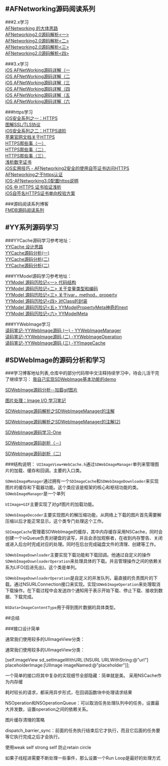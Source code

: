 #AFNetworking源码阅读系列
---

###2.x学习<br/>
[AFNetworking 的大体思路](http://nshipster.cn/afnetworking-2/)<br/>
[AFNetworking2.0源码解析<一>](http://blog.cnbang.net/tech/2320/)<br/>
[AFNetworking2.0源码解析<二>](http://blog.cnbang.net/tech/2371/)<br/>
[AFNetworking2.0源码解析<三>](http://blog.cnbang.net/tech/2416/)<br/>
[AFNetworking2.0源码解析<四>](http://blog.cnbang.net/tech/2456/)<br/>

###3.x学习<br/>
[iOS AFNetWorking源码详解（一](http://zeeyang.com/2016/02/21/AFNetWorking-one/)<br/>
[iOS AFNetWorking源码详解（二](http://zeeyang.com/2016/03/15/AFNetWorking-two/)<br/>
[iOS AFNetWorking源码详解（三](http://zeeyang.com/2016/05/22/AFNetWorking-three/)<br/>
[iOS AFNetWorking源码详解（四](http://zeeyang.com/2016/05/23/AFNetWorking-four/)<br/>
[iOS AFNetWorking源码详解（五](http://zeeyang.com/2016/05/25/AFNetWorking-five/)<br/>
[iOS AFNetWorking源码详解（六](http://zeeyang.com/2016/05/27/AFNetWorking-six/)<br/>

###https学习<br/>
[iOS安全系列之一：HTTPS](http://oncenote.com/2014/10/21/Security-1-HTTPS/)<br/>
[图解SSL/TLS协议](http://www.ruanyifeng.com/blog/2014/09/illustration-ssl.html)<br/>
[iOS安全系列之二：HTTPS进阶](http://oncenote.com/2015/09/16/Security-2-HTTPS2/)<br/>
[苹果官网文档关于HTTPS](https://developer.apple.com/library/content/documentation/NetworkingInternetWeb/Conceptual/NetworkingOverview/WorkingWithHTTPAndHTTPSRequests/WorkingWithHTTPAndHTTPSRequests.html)<br/>
[HTTPS那些事（一）](http://www.guokr.com/post/114121/)<br/>
[HTTPS那些事（二）](http://www.guokr.com/post/116169/)<br/>
[HTTPS那些事（三）](http://www.guokr.com/blog/148613/)<br/>
[浅析数字证书](http://www.cnblogs.com/hyddd/archive/2009/01/07/1371292.html)<br/>
[iOS实用技巧 - AFNetworking2安全的使用自签证书访问HTTPS](https://my.oschina.net/non6/blog/290175)<br/>
[AFNetworking之于https认证](http://www.jianshu.com/p/a84237b07611)<br/>
[IOS-AFNetworking3.0配置https说明](http://www.jianshu.com/p/f10bd7cc47fc)<br/>
[iOS 中 HTTPS 证书验证浅析](http://mp.weixin.qq.com/s?__biz=MzA3NTYzODYzMg==&mid=2653578489&idx=2&sn=2731c8de546f423b983aad1340f30af5&chksm=84b3b6feb3c43fe8309c70d3aa5a325451a60414ade02e533def9ccf2e017f91a6c08bbc7c3b&mpshare=1&scene=23&srcid=0112Y9LZ4FFh3McYUojtSV7F#rd)<br/>
[iOS自签名HTTPS证书单向校验方案](http://www.jianshu.com/p/1baead685de4)</br>

###源码阅读系列博客<br/>
[FMDB源码阅读系列](http://www.cnblogs.com/polobymulberry/category/789988.html)


#YY系列源码学习
---

###YYCache源码学习参考地址：</br>
[YYCache 设计思路](http://blog.ibireme.com/2015/10/26/yycache/)</br>
[YYCache源码分析(一)](http://www.jianshu.com/p/b8dcf6634fab)</br>
[YYCache源码分析(二)](http://www.jianshu.com/p/492c3c3a0485)</br>
[YYCache源码分析(二)](http://www.jianshu.com/p/67184beda1d5)</br>

###YYModel源码学习参考地址：</br>
[YYModel 源码历险记<一> 代码结构](http://www.jianshu.com/p/9d9119d3d1e3)</br>
[YYModel 源码历险记<二> 关于变量类型和编码](http://www.jianshu.com/p/4455f5434dcd)</br>
[YYModel 源码历险记<三> 关于ivar，method，property](http://www.jianshu.com/p/9cc00239c548)</br>
[YYModel 源码历险记<四> 对Class的封装](http://www.jianshu.com/p/c4e5941e6aef)</br>
[YYModel 源码历险记<五> YYModelPropertyMeta神奇的next](http://www.jianshu.com/p/9723761d02db)</br>
[YYModel 源码历险记<六> YYModelMeta](http://www.jianshu.com/p/59584e5560e6)</br>

###YYWebImage学习</br>
[读码笔记-YYWebImage源码 (一) - YYWebImageManager](http://huangshaohua.cn/2015/12/29/du-ma-bi-ji-yywebimageyuan-ma/)</br>
[读码笔记-YYWebImage源码 (二) -YYWebImageOperation](http://huangshaohua.cn/2016/01/02/du-ma-bi-ji-yywebimageyuan-ma-er-yywebimageoperation/)</br>
[读码笔记-YYWebImage源码 (三) -YYImageCache](http://huangshaohua.cn/2016/01/05/du-ma-bi-ji-yywebimageyuan-ma-san-yywebimagecache/)</br>


#SDWebImage的源码分析和学习
---

###学习博客地址列表,仓库中的部分代码带中文注释持续学习中，待会儿活干完了继续学习：
[我自己实现SDWebImage基本功能的demo](https://github.com/huang303513/GCD-OperationQueue-Exploration/tree/master/HCDWebImage)

[SDWebImage源码分析--加载gif图片](http://www.bubuko.com/infodetail-633704.html)

[图片处理：Image I/O 学习笔记](http://www.jianshu.com/p/4dcd6e4bdbf0)

[SDWebImage源码解析之SDWebImageManager的注解](http://www.jianshu.com/p/6ae6f99b6c4c)


[SDWebImage源码解析之SDWebImageManager的注解(2)](http://www.jianshu.com/p/0f9a7296f4c0)

[SDWebImage源码学习-One](http://www.jianshu.com/p/b18de01e0cc8)

[SDWebImage源码剖析（－)](http://www.jianshu.com/p/c07df06c60be)

[SDWebImage源码剖析（二)](http://www.jianshu.com/p/d401ec7626eb)

###结构说明：
`UIImageView+WebCache.h`通过`SDWebImageManager`单列来管理图片的加载、缓存和回调。主要的入口类。

`SDWebImageManager`通过拥有一个`SDImageCache`和`SDWebImageDownloader`来实现图片的缓存和下载器功能。这个类应该是框架的核心和枢纽功能的类。`SDWebImageManager`是一个单列

`UIImage+GIF`主要实现了对gif图片的加载功能。

`SDWebImageDecoder`主要实现图片的解压缩功能，从网络上下载的图片首先需要解压缩以后才能正常显示。这个类专门处理这个工作。

`SDImageCache`管理着SDWebImage的缓存，其中内存缓存采用NSCache，同时会创建一个ioQueue负责对硬盘的读写，并且会添加观察者，在收到内存警告、关闭或进入后台时完成对应的处理。同时在后台完成磁盘文件的清理、创建等工作。

`SDWebImageDownloader`主要实现下载功能和下载回调。他通过自定义的操作`SDWebImageDownloaderOperation`来处理具体的下载。并且管理操作之间的依赖关系为LIFO(后进先出)。这个类是单列。

`SDWebImageDownloaderOperation`是自定义的并发队列，最直接的负责图片的下载。通过NSURLConnection接口来实现。实现`SDWebImageOperation`来处理取消下载操作。在下载过程中会发送四个通知用于表示开始下载、停止下载、接收到数据、下载完成。

`NSData+ImageContentType`用于得到图片数据的具体类型。

##总结

###接口设计简单

通常我们使用较多的UIImageView分类：


通常我们使用较多的UIImageView分类：

[self.imageView sd_setImageWithURL:[NSURL URLWithString:@"url"]
placeholderImage:[UIImage imageNamed:@"placeholder"]];

一个简单的接口将其中复杂的实现细节全部隐藏：简单就是美。
采用NSCache作为内存缓

耗时较长的请求，都采用异步形式，在回调函数块中处理请求结果

NSOperation和NSOperationQueue：可以取消任务处理队列中的任务，设置最大并发数，设置operation之间的依赖关系。

图片缓存清理的策略

dispatch_barrier_sync：前面的任务执行结束后它才执行，而且它后面的任务要等它执行完成之后才会执行。

使用weak self strong self 防止retain circle

如果子线程进需要不断处理一些事件，那么设置一个Run Loop是最好的处理方式


